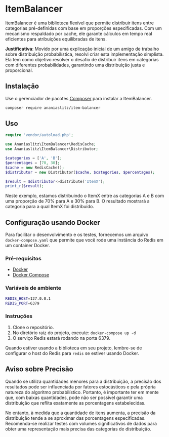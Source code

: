 # ItemBalancer

ItemBalancer é uma biblioteca flexível que permite distribuir itens entre categorias pré-definidas com base em proporções especificadas. Com um mecanismo respaldado por cache, ele garante cálculos em tempo real eficientes para atribuições equilibradas de itens.

**Justificativa**: Movido por uma explicação inicial de um amigo de trabalho sobre distribuição probabilística, resolvi criar esta implementação simplista. Ela tem como objetivo resolver o desafio de distribuir itens em categorias com diferentes probabilidades, garantindo uma distribuição justa e proporcional.


## Instalação

Use o gerenciador de pacotes [Composer](https://getcomposer.org/) para instalar a ItemBalancer.

```bash
composer require ananiaslitz/item-balancer
```

## Uso

```php 
require 'vendor/autoload.php';

use Ananiaslitz\ItemBalancer\RedisCache;
use Ananiaslitz\ItemBalancer\Distributor;

$categories = ['A', 'B'];
$percentages = [70, 30];
$cache = new RedisCache();
$distributor = new Distributor($cache, $categories, $percentages);

$result = $distributor->distribute('ItemX');
print_r($result);
```

Neste exemplo, estamos distribuindo o ItemX entre as categorias A e B com uma proporção de 70% para A e 30% para B. O resultado mostrará a categoria para a qual ItemX foi distribuído.

## Configuração usando Docker

Para facilitar o desenvolvimento e os testes, fornecemos um arquivo `docker-compose.yaml` que permite que você rode uma instância do Redis em um container Docker.

### Pré-requisitos
- [Docker](https://docs.docker.com/get-docker/)
- [Docker Compose](https://docs.docker.com/compose/install/)

### Variáveis de ambiente
```bash
REDIS_HOST=127.0.0.1
REDIS_PORT=6379
```

### Instruções
1. Clone o repositório.
2. No diretório raiz do projeto, execute: `docker-compose up -d`
3. O serviço Redis estará rodando na porta 6379.

Quando estiver usando a biblioteca em seu projeto, lembre-se de configurar o host do Redis para `redis` se estiver usando Docker.

## Aviso sobre Precisão
Quando se utiliza quantidades menores para a distribuição, a precisão dos resultados pode ser influenciada por fatores estocásticos e pela própria natureza do algoritmo probabilístico. Portanto, é importante ter em mente que, com baixas quantidades, pode não ser possível garantir uma distribuição que reflita exatamente as porcentagens estabelecidas.

No entanto, à medida que a quantidade de itens aumenta, a precisão da distribuição tende a se aproximar das porcentagens especificadas. Recomenda-se realizar testes com volumes significativos de dados para obter uma representação mais precisa das categorias de distribuição.

